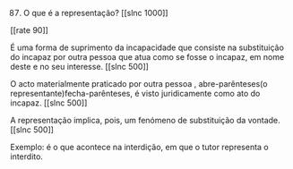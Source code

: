87. O que é a representação?
[[slnc 1000]]

[[rate 90]]

É uma forma de suprimento da incapacidade que consiste na substituição do incapaz por outra pessoa que atua como se fosse o incapaz, em nome deste e no seu interesse.
[[slnc 500]]

O acto materialmente praticado por outra pessoa , abre-parênteses(o representante)fecha-parênteses, é visto juridicamente como ato do incapaz.
[[slnc 500]]

A representação implica, pois, um fenómeno de substituição da vontade.
[[slnc 500]]

Exemplo: é o que acontece na interdição, em que o tutor representa o interdito.
